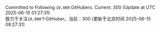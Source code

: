 Committed to Following `10,000` GitHubers. Current: <!-- FOLLOWING_COUNT -->300<!-- FOLLOWING_COUNT --> (Update at UTC <!-- LAST_UPDATED -->2025-06-15 01:27:31<!-- LAST_UPDATED -->)<br>
致力于关注`10,000`个GitHuber。当前：<!-- FOLLOWING_COUNT -->300<!-- FOLLOWING_COUNT --> (更新于北京时间 <!-- LAST_UPDATED_CST -->2025-06-15 09:27:31<!-- LAST_UPDATED_CST -->)
